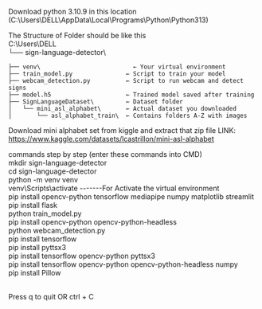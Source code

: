 
Download python 3.10.9 in this location (C:\Users\DELL\AppData\Local\Programs\Python\Python313\)

The Structure of Folder should be like this <br>
C:\Users\DELL\
└── sign-language-detector\

    ├── venv\                          ← Your virtual environment
    ├── train_model.py               ← Script to train your model
    ├── webcam_detection.py          ← Script to run webcam and detect signs
    ├── model.h5                     ← Trained model saved after training
    ├── SignLanguageDataset\         ← Dataset folder
    │   └── mini_asl_alphabet\       ← Actual dataset you downloaded
    │       └── asl_alphabet_train\  ← Contains folders A-Z with images


Download mini alphabet set from kiggle and extract that zip file LINK: https://www.kaggle.com/datasets/lcastrillon/mini-asl-alphabet

commands step by step (enter these commands into CMD) <br>
mkdir sign-language-detector <br>
cd sign-language-detector <br>
python -m venv venv <br>
venv\Scripts\activate -------For Activate the virtual environment <br>
pip install opencv-python tensorflow mediapipe numpy matplotlib streamlit <br>
pip install flask <br>
python train_model.py <br>
pip install opencv-python opencv-python-headless <br>
python webcam_detection.py <br>
pip install tensorflow <br>
pip install pyttsx3 <br>
pip install tensorflow opencv-python pyttsx3 <br>
pip install tensorflow opencv-python opencv-python-headless numpy <br>
pip install Pillow <br>
 <br>

Press q to quit OR  ctrl + C 
